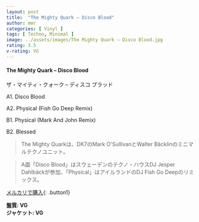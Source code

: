 ```yaml
---
layout: post
title:  "The Mighty Quark – Disco Blood"
author: mmr
categories: [ Vinyl ]
tags: [ Techno, Minimal ]
image: ../assets/images/The Mighty Quark – Disco Blood.jpg
rating: 3.5
v-rating: VG
---
```


#### The Mighty Quark – Disco Blood

ザ・マイティ・クォーク – ディスコ ブラッド

A1. Disco Blood

A2. Physical (Fish Go Deep Remix)

B1. Physical (Mark And John Remix)

B2. Blessed

> The Mighty Quarkは、DK7のMark O'SullivanとWalter Bäcklinのミニマルテクノユニット。

> A面「Disco Blood」はスウェーデンのテクノ・ハウスDJ Jesper Dahlbäckが参加、「Physical」はアイルランドのDJ Fish Go Deepのリミックス。

[メルカリで購入](https://jp.mercari.com/item/m43649422760){: .button1}

<div class="mt-4 mb-4 d-flex align-items-center">
<strong class="mr-1">盤質: VG</strong>
</div>
<div class="mt-4 mb-4 d-flex align-items-center">
<strong class="mr-1">ジャケット: VG</strong>
</div>
